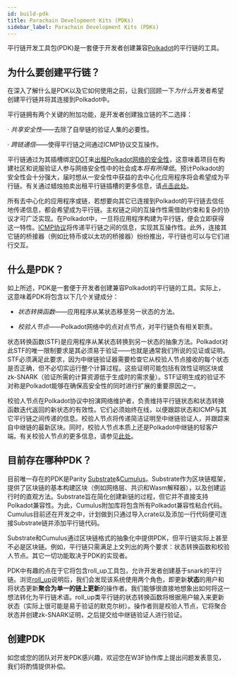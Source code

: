 ```yaml
---
id: build-pdk
title: Parachain Development Kits (PDKs)
sidebar_label: Parachain Development Kits (PDKs)
---
```


平行链开发工具包(PDK)是一套便于开发者创建兼容[Polkadot](learn-parachains)的平行链的工具。

## 为什么要创建平行链？

在深入了解什么是PDK以及它如何使用之前，让我们回顾一下*为什么*开发者希望创建平行链并将其连接到Polkadot中。

平行链拥有两个关键的附加功能，是开发者创建独立链的不二选择：

· *共享安全性*——去除了自举链的验证人集的必要性。

· *跨链通信*——使得平行链之间通过ICMP协议交互操作。

平行链通过为其插槽绑定[DOT](learn-DOT)来[出租Polkadot网络的安全性](learn-security)，这意味着项目在构建社区和说服验证人参与网络安全性中的社会成本*将有所降低*。预计Polkadot的安全性会十分强大，届时想从一安全性中获益的去中心化应用程序将会希望成为平行链。有关通过蜡烛拍卖出租平行链插槽的更多信息，请[点击此处](learn-auction)。

所有去中心化的应用程序或链，若想要向其它已连接到Polkadot的平行链去信任地传递信息，都会希望成为平行链。主权链之间的互操作性需借助约束和复杂的协议才可广泛实现。在Polkadot中，一旦将应用程序构建为平行链，便会立即获得这一特性。[ICMP协议](learn-interchain)将传递平行链之间的信息，实现其互操作性。此外，连接其它链的桥接器（例如比特币或以太坊的桥接器）纷纷推出，平行链也可以与它们进行交互。

## 什么是PDK？

如上所述，PDK是一套便于开发者创建兼容Polkadot的平行链的工具。实际上，这意味着PDK将包含以下几个关键成分：

- _状态转换函数_——应用程序从某状态移至另一状态的方法。

- _校验人节点_——Polkadot网络中的点对点节点，对平行链负有相关职责。

状态转换函数(STF)是应用程序从某状态转换到另一状态的抽象方法。Polkadot对此STF的唯一限制要求是其必须易于验证——也就是通常我们所说的见证或证明。STF必须满足此要求，因为中继链验证器需要检查它从校验人节点接收的每个状态是否正确，但不必切实运行整个计算过程。这些证明可能包括有效性证明区块或zk-SNARK（验证所需的计算资源低于生成时的需求量）。STF证明生成的验证不对称是Polkadot能够在确保高安全性的同时进行扩展的重要原因之一。

校验人节点在Polkadot协议中扮演网络维护者，负责维持平行链状态和状态转换函数迭代返回的新状态的有效性。它们必须始终在线，以便跟踪状态和ICMP与其它平行链之间传递的信息。校验人节点将传递简洁证明至中继链验证人，并跟踪来自中继链的最新区块。同时，校验人节点本质上还是Polkadot中继链的轻客户端。有关校验人节点的更多信息，请参见[此处](maintain-collator)。

## 目前存在哪种PDK？

目前唯一存在的PDK是Parity [Substrate](https://github.com/paritytech/substrate)&[Cumulus](https://github.com/paritytech/cumulus)。Substrate作为区块链框架，提供了区块链的基本构建区块（例如网络层、共识和Wasm解释器），以及创建运行时的直观方法。Substrate旨在简化创建新链的过程，但它并不直接支持Polkadot兼容性。为此，Cumulus附加库将包含所有Polkadot兼容性粘合代码。Cumulus目前还在开发之中，计划做到只通过导入crate以及添加一行代码便可连接Substrate链并添加平行链代码。

Substrate和Cumulus通过区块链格式的抽象化中提供PDK，但平行链实际上甚至不必是区块链。例如，平行链只需满足上文列出的两个要求：状态转换函数和校验人节点。其它一切功能取决于PDK的实现者。

PDK中有趣的点在于它将包含roll_up工具包，允许开发者创建基于snark的平行链。浏览[roll_up](https://ethresear.ch/t/roll-up-roll-back-snark-side-chain-17000-tps/3675)说明后，我们会发现该系统使用两个角色，即更新**状态**的用户和将状态更新**聚合为单一的链上更新**的操作者。我们能够很直接地想象出如何将这一想法转化为平行链术语。roll_up类平行链的状态转换函数将根据用户输入来更新状态（实际上很可能是易于验证的默克尔树）。操作者则是校验人节点，它将聚合状态并创建zk-SNARK证明，之后提交给中继链验证人进行验证。

## 创建PDK

如您或您的团队对开发PDK感兴趣，欢迎您在W3F协作库上提出问题发表意见，我们将酌情提供补偿。